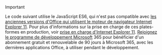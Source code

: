 > [!IMPORTANT]
> Le code suivant utilise le JavaScript ES6, qui n'est pas compatible avec [les anciennes versions d'Office qui utilisent le moteur de navigateur Internet Explorer 11](/office/dev/add-ins/concepts/browsers-used-by-office-web-add-ins). Pour plus d'informations sur la prise en charge de ces plates-formes en production, voir [prise en charge d'Internet Explorer 11](/office/dev/add-ins/develop/support-ie-11). [Rejoignez le programme de développement Microsoft](https://developer.microsoft.com/office/dev-program) 365 pour bénéficier d'un abonnement gratuit et renouvelable de 90 jours à Microsoft 365, avec les dernières applications Office, à utiliser pendant le développement.